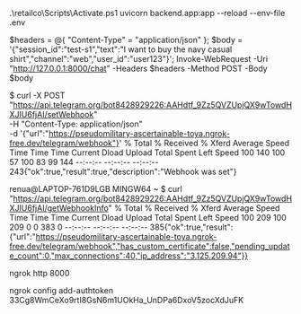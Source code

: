 .\retailco\Scripts\Activate.ps1
uvicorn backend.app:app --reload --env-file .env


$headers = @{ "Content-Type" = "application/json" }; $body = '{"session_id":"test-s1","text":"I want to buy the navy casual shirt","channel":"web","user_id":"user123"}'; Invoke-WebRequest -Uri "http://127.0.0.1:8000/chat" -Headers $headers -Method POST -Body $body






$ curl -X POST "https://api.telegram.org/bot8428929226:AAHdtf_9Zz5QVZUpjQX9wTowdHXJIU6fjAI/setWebhook" \
  -H "Content-Type: application/json" \
  -d '{"url":"https://pseudomilitary-ascertainable-toya.ngrok-free.dev/telegram/webhook"}'
  % Total    % Received % Xferd  Average Speed   Time    Time     Time  Current
                                 Dload  Upload   Total   Spent    Left  Speed
100   140  100    57  100    83     99    144 --:--:-- --:--:-- --:--:--   243{"ok":true,"result":true,"description":"Webhook was set"}

renua@LAPTOP-761D9LGB MINGW64 ~
$ curl "https://api.telegram.org/bot8428929226:AAHdtf_9Zz5QVZUpjQX9wTowdHXJIU6fjAI/getWebhookInfo"
  % Total    % Received % Xferd  Average Speed   Time    Time     Time  Current
                                 Dload  Upload   Total   Spent    Left  Speed
100   209  100   209    0     0    383      0 --:--:-- --:--:-- --:--:--   385{"ok":true,"result":{"url":"https://pseudomilitary-ascertainable-toya.ngrok-free.dev/telegram/webhook","has_custom_certificate":false,"pending_update_count":0,"max_connections":40,"ip_address":"3.125.209.94"}}



ngrok http 8000       

ngrok config add-authtoken 33Cg8WmCeXo9rtI8GsN6m1UOkHa_UnDPa6DxoV5zocXdJuFK   